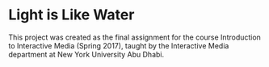 # Light is Like Water
This project was created as the final assignment for the course Introduction to Interactive Media (Spring 2017), taught by the Interactive Media department at New York University Abu Dhabi.
